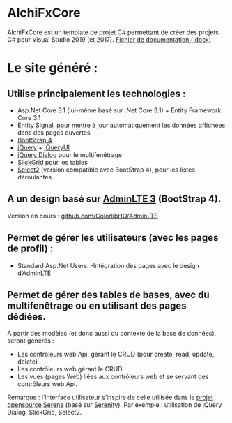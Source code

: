 # AlchiFxCore

AlchiFxCore est un template de projet C# permettant de créer des projets C# pour Visual Studio 2019 (et 2017).
[Fichier de documentation (.docx)](https://github.com/alchiweb/AlchiFxCore/raw/master/docs/Alchiweb-Dev-AlchiFxCore.docx)

# Le site généré :
## Utilise principalement les technologies :
- Asp.Net Core 3.1 (lui-même basé sur .Net Core 3.1) + Entity Framework Core 3.1
- [Entity Signal](https://entitysignal.com/), pour mettre à jour automatiquement les données affichées dans des pages ouvertes
- [BootStrap 4](https://getbootstrap.com)
- [jQuery](https://jquery.com/) + [jQueryUI](https://jqueryui.com/)
- [jQuery Dialog](https://jqueryui.com/dialog/)  pour le multifenêtrage
- [SlickGrid](http://slickgrid.net/) pour les tables
- [Select2](https://select2.org/) (version compatible avec BootStrap 4), pour les listes déroulantes
## A un design basé sur [AdminLTE 3](https://adminlte.io/themes/dev/AdminLTE/index.html) (BootStrap 4).
Version en cours : [github.com/ColorlibHQ/AdminLTE](https://github.com/ColorlibHQ/AdminLTE)
## Permet de gérer les utilisateurs (avec les pages de profil) :
- Standard Asp.Net Users.
 -Intégration des pages avec le design d’AdminLTE
## Permet de gérer des tables de bases, avec du multifenêtrage ou en utilisant des pages dédiées.
A partir des modèles (et donc aussi du contexte de la base de données), seront générés :
- Les contrôleurs web Api, gérant le CRUD (pour create, read, update, delete)
- Les contrôleurs web gérant le CRUD
- Les vues (pages Web) liées aux contrôleurs web et se servant des contrôleurs web Api.

Remarque : l’interface utilisateur s’inspire de celle utilisée dans le [projet opensource Serene](https://github.com/volkanceylan/Serene) (basé sur [Serenity](https://serenity.is/)). Par exemple : utilisation de jQuery Dialog, SlickGrid, Select2.
